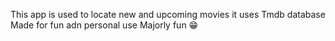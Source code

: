This app is used to locate new and upcoming movies 
it uses Tmdb database
Made for fun adn personal use Majorly fun 😁